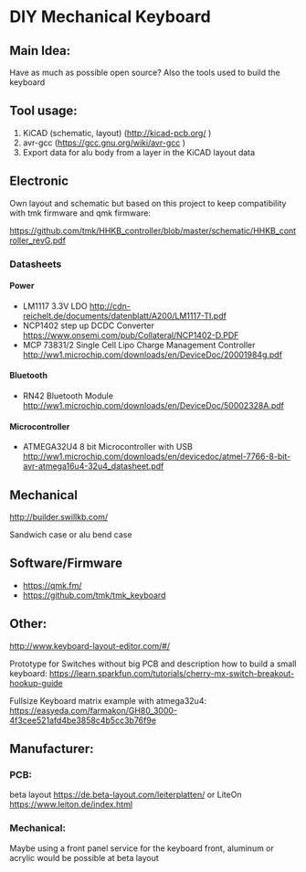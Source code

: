 ﻿# DIY Mechanical Keyboard

## Main Idea:

Have as much as possible open source? Also the tools used to build the keyboard

## Tool usage:
1. KiCAD (schematic, layout) (http://kicad-pcb.org/ )
2. avr-gcc (https://gcc.gnu.org/wiki/avr-gcc )
3. Export data for alu body from a layer in the KiCAD layout data


## Electronic
Own layout and schematic but based on this project to keep compatibility with tmk firmware and qmk firmware:

<https://github.com/tmk/HHKB_controller/blob/master/schematic/HHKB_controller_revG.pdf>

### Datasheets

#### Power
- LM1117 3.3V LDO http://cdn-reichelt.de/documents/datenblatt/A200/LM1117-TI.pdf
- NCP1402 step up DCDC Converter https://www.onsemi.com/pub/Collateral/NCP1402-D.PDF
- MCP 73831/2 Single Cell Lipo Charge Management Controller http://ww1.microchip.com/downloads/en/DeviceDoc/20001984g.pdf

#### Bluetooth
- RN42 Bluetooth Module http://ww1.microchip.com/downloads/en/DeviceDoc/50002328A.pdf

#### Microcontroller
- ATMEGA32U4 8 bit Microcontroller with USB http://ww1.microchip.com/downloads/en/devicedoc/atmel-7766-8-bit-avr-atmega16u4-32u4_datasheet.pdf

## Mechanical
<http://builder.swillkb.com/>

Sandwich case or alu bend case

## Software/Firmware
- <https://qmk.fm/>
- <https://github.com/tmk/tmk_keyboard>


## Other:
<http://www.keyboard-layout-editor.com/#/>

Prototype for Switches without big PCB and description how to build a small keyboard:
<https://learn.sparkfun.com/tutorials/cherry-mx-switch-breakout-hookup-guide>

Fullsize Keyboard matrix example with atmega32u4:
<https://easyeda.com/farmakon/GH80_3000-4f3cee521afd4be3858c4b5cc3b76f9e>


## Manufacturer:
### PCB:
beta layout <https://de.beta-layout.com/leiterplatten/> or LiteOn <https://www.leiton.de/index.html>

### Mechanical:
Maybe using a front panel service for the keyboard front, aluminum or acrylic would be possible at beta layout
